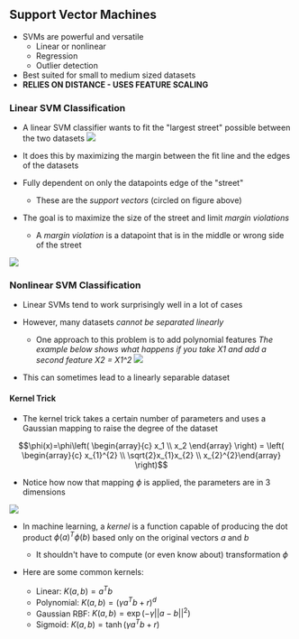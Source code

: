 ## Support Vector Machines

- SVMs are powerful and versatile
	- Linear or nonlinear
	- Regression
	- Outlier detection
- Best suited for small to medium sized datasets
- **RELIES ON DISTANCE - USES FEATURE SCALING**
### Linear SVM Classification
- A linear SVM classifier wants to fit the "largest street" possible between the two datasets
![](Pasted%20image%2020231018170812.png)
- It does this by maximizing the margin between the fit line and the edges of the datasets
- Fully dependent on only the datapoints edge of the "street"
	- These are the *support vectors* (circled on figure above)

- The goal is to maximize the size of the street and limit *margin violations*
	- A *margin violation* is a datapoint that is in the middle or wrong side of the street

![](Pasted%20image%2020231018171137.png)

### Nonlinear SVM Classification
- Linear SVMs tend to work surprisingly well in a lot of cases
- However, many datasets *cannot be separated linearly*
	- One approach to this problem is to add polynomial features
		*The example below shows what happens if you take X1 and add a second feature X2 = X1^2*
![](Pasted%20image%2020231018171626.png)

- This can sometimes lead to a linearly separable dataset
#### Kernel Trick
- The kernel trick takes a certain number of parameters and uses a Gaussian mapping to raise the degree of the dataset

$$\phi(x)=\phi\left( \begin{array}{c} x_1 \\ x_2 \end{array} \right) = \left( \begin{array}{c} x_{1}^{2} \\ \sqrt{2}x_{1}x_{2} \\ x_{2}^{2}\end{array} \right)$$

- Notice how now that mapping $\phi$ is applied, the parameters are in 3 dimensions

![](Pasted%20image%2020231018172858.png)

- In machine learning, a *kernel* is a function capable of producing the dot product $\phi(a)^{T} \phi(b)$ based only on the original vectors $a$ and $b$
	- It shouldn't have to compute (or even know about) transformation $\phi$

- Here are some common kernels:
	- Linear: $K(a,b) = a^{T}b$
	- Polynomial: $K(a,b) = (\gamma a^{T}b+r)^{d}$
	- Gaussian RBF: $K(a,b)=\exp(-\gamma||a-b||^{2})$
	- Sigmoid: $K(a,b)=\tanh(\gamma a^{T}b+r)$
	
